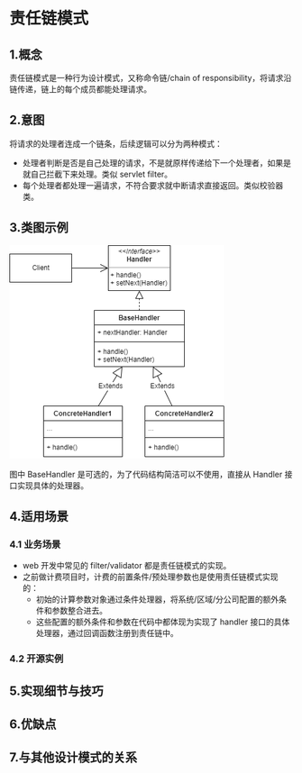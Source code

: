# 责任链模式
## 1.概念
责任链模式是一种行为设计模式，又称命令链/chain of responsibility，将请求沿链传递，链上的每个成员都能处理请求。

## 2.意图
将请求的处理者连成一个链条，后续逻辑可以分为两种模式：
* 处理者判断是否是自己处理的请求，不是就原样传递给下一个处理者，如果是就自己拦截下来处理。类似 servlet filter。
* 每个处理者都处理一遍请求，不符合要求就中断请求直接返回。类似校验器类。

## 3.类图示例
![COR](../../resource/design_pattern/chainofresponsibility.drawio.png)

图中 BaseHandler 是可选的，为了代码结构简洁可以不使用，直接从 Handler 接口实现具体的处理器。

## 4.适用场景
### 4.1 业务场景
* web 开发中常见的 filter/validator 都是责任链模式的实现。
* 之前做计费项目时，计费的前置条件/预处理参数也是使用责任链模式实现的：
  * 初始的计算参数对象通过条件处理器，将系统/区域/分公司配置的额外条件和参数整合进去。
  * 这些配置的额外条件和参数在代码中都体现为实现了 handler 接口的具体处理器，通过回调函数注册到责任链中。

### 4.2 开源实例
## 5.实现细节与技巧
## 6.优缺点
## 7.与其他设计模式的关系
